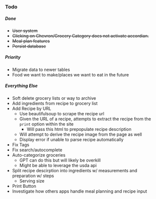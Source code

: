### Todo
##### Done
- ~~User system~~
- ~~Clicking on Chevron/Grocery Category does not activate accordian.~~
- ~~Meal plan features~~
- ~~Persist database~~
##### Priority
- Migrate data to newer tables
- Food we want to make/places we want to eat in the future
##### Everything Else
- Soft delete grocery lists or way to archive
- Add ingredients from recipe to grocery list
- Add Recipe by URL
    - Use beautifulsoup to scrape the recipe url
    - Given the URL of a recipe, attempts to extract the recipe from the `print` option within the site
        - Will pass this html to prepopulate recipe description
    - Will attempt to derive the recipe image from the page as well
    - Display error if unable to parse recipe automatically
- Fix Tags
- Fix search/autocomplete
- Auto-categorize groceries
    - GPT can do this but will likely be overkill
    - Might be able to leverage the usda api
- Split recipe descirption into ingredients w/ measurements and preparation w/ steps
    - Serving size
- Print Button
- Investigate how others apps handle meal planning and recipe input